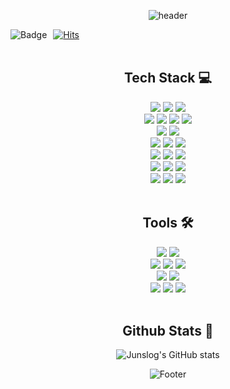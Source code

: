 <div align="center">

![header](https://capsule-render.vercel.app/api?type=waving&color=66CDAA&height=150&section=header&text=Wonjun%20Choi&fontColor=ffffff&fontSize=70&animation=twinkling)

<div style="display: flex; align-items: center;">
    <img src="http://mazassumnida.wtf/api/mini/generate_badge?boj=ch6403" style="margin-right: 10px;" alt="Badge">
    <a href="https://hits.seeyoufarm.com">
        <img src="https://hits.seeyoufarm.com/api/count/incr/badge.svg?url=https%3A%2F%2Fgithub.com%2Fjunslog&count_bg=%237B7B7B&title_bg=%234FA443&icon=keybase.svg&icon_color=%23E7E7E7&title=hits&edge_flat=false" alt="Hits">
    </a>
</div>

<div align=center> 
<br>

## Tech Stack 💻

  <img src="https://img.shields.io/badge/Java-007396?style=flat&logo=openjdk&logoColor=white"/>
  <img src="https://img.shields.io/badge/C++-00599C.svg?style=flat&logo=C%2B%2B&logoColor=white"/>
  <img src="https://img.shields.io/badge/Python-3776AB?style=flat&logo=python&logoColor=white">
  
  <br>
  <img src="https://img.shields.io/badge/HTML5-E34F26?style=flat&logo=html5&logoColor=white">
  <img src="https://img.shields.io/badge/CSS-1572B6?style=flat&logo=css3&logoColor=white">
  <img src="https://img.shields.io/badge/JavaScript-F7DF1E?style=flat&logo=JavaScript&logoColor=black"/>
  <img src="https://img.shields.io/badge/JQuery-0769AD?style=flat&logo=jquery&logoColor=white">
  
  <br>
  <img src="https://img.shields.io/badge/React-61DAFB?style=flat&logo=react&logoColor=white">
  <img src="https://img.shields.io/badge/Thymeleaf-005F0F?style=flat&logo=thymeleaf&logoColor=white">
  

  <br>
  <img src="https://img.shields.io/badge/Spring-6DB33F?style=flat&logo=spring&logoColor=white">
  <img src="https://img.shields.io/badge/Springboot-6DB33F?style=flat&logo=springboot&logoColor=white">
  <img src="https://img.shields.io/badge/Spring Security-6DB33F?style=flat&logo=Spring Security&logoColor=white">

  
  <br>
  <img src="https://img.shields.io/badge/MySQL-4479A1?style=flat&logo=mysql&logoColor=white">
  <img src="https://img.shields.io/badge/MariaDB-003545?style=flat&logo=mariaDB&logoColor=white">
  <img src="https://img.shields.io/badge/Oracle-F80000?style=flat&logo=Oracle&logoColor=white">
  
  
  <br>
  <img src="https://img.shields.io/badge/Linux-FCC624?style=flat&logo=linux&logoColor=white">
  <img src="https://img.shields.io/badge/Docker-2496ED?style=flat&logo=Docker&logoColor=white" />
  <img src="https://img.shields.io/badge/Amazon Web Services-232F3E?style=flat&logo=amazonwebservices&logoColor=white" />
  <br>
  <img src="https://img.shields.io/badge/Gradle-02303A?style=flat&logo=gradle&logoColor=white">
  <img src="https://img.shields.io/badge/JUnit5-25A162?style=flat&logo=junit5&logoColor=white">
  <img src="https://img.shields.io/badge/Github Actions-2088FF?style=flat&logo=githubactions&logoColor=white">
  <br>

<br>

## Tools 🛠️
  <img src="https://img.shields.io/badge/Git-F05032?style=flat&logo=git&logoColor=white">
  <img src="https://img.shields.io/badge/Github-181717?style=flat&logo=github&logoColor=white">
  <br>
  <img src="https://img.shields.io/badge/Notion-000000?style=flat&logo=notion&logoColor=white">
  <img src="https://img.shields.io/badge/Discord-5865F2?style=flat&logo=Discord&logoColor=white">
  <img src="https://img.shields.io/badge/Slack-4A154B?style=flat&logo=Slack&logoColor=white">
  <br>

  <img src="https://img.shields.io/badge/Visual Studio Code-007ACC?style=flat&logo=Visual%20Studio%20Code&logoColor=white">
  <img src="https://img.shields.io/badge/IntelliJ IDEA-000000?style=flat&logo=IntelliJ%20IDEA&logoColor=white">
  <br>
  
  <img src="https://img.shields.io/badge/Figma-F24E1E?style=flat&logo=figma&logoColor=white">
  <img src="https://img.shields.io/badge/Postman-FF6C37?style=flat&logo=postman&logoColor=white">
  <img src="https://img.shields.io/badge/Swagger-85EA2D?style=flat&logo=Swagger&logoColor=white"/> 
  <br>

<br>

## Github Stats 🔑

![Junslog's GitHub stats](https://github-readme-stats.vercel.app/api?username=junslog&show_icons=true&theme=radical)

![Footer](https://capsule-render.vercel.app/api?type=waving&color=66CDAA&height=200&section=footer)
